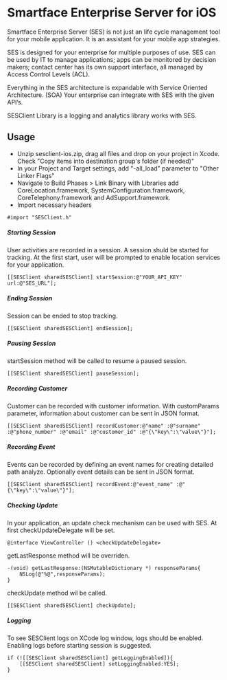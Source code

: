 # Smartface Enterprise Server for iOS

Smartface Enterprise Server (SES) is not just an life cycle management tool for your mobile application. It is an assistant for your mobile app strategies.

SES is designed for your enterprise for multiple purposes of use. SES can be used by IT to manage applications; apps can be monitored by decision makers; contact center has its own support interface, all managed by Access Control Levels (ACL).

Everything in the SES architecture is expandable with Service Oriented Architecture. (SOA) Your enterprise can integrate with SES with the given API’s.

SESClient Library is a logging and analytics library works with SES.

## Usage


- Unzip sesclient-ios.zip, drag all files and drop on your project in Xcode. Check "Copy items into destination group's folder (if needed)"
- In your Project and Target settings, add "-all_load" parameter to "Other Linker Flags"
- Navigate to Build Phases > Link Binary with Libraries add CoreLocation.framework, SystemConfiguration.framework, CoreTelephony.framework and AdSupport.framework.
- Import necessary headers

```objc
#import "SESClient.h"
```

##### Starting Session
User activities are recorded in a session. A session shuld be started for tracking.
At the first start, user will be prompted to enable location services for your application.
```objc
[[SESClient sharedSESClient] startSession:@"YOUR_API_KEY" url:@"SES_URL"];
```

##### Ending Session 
Session can be ended to stop tracking.
```objc
[[SESClient sharedSESClient] endSession];
```

##### Pausing Session
startSession method will be called to resume a paused session.
```objc
[[SESClient sharedSESClient] pauseSession];
```

##### Recording Customer
Customer can be recorded with customer information. With customParams parameter, information about customer can be sent in JSON format.
```objc
[[SESClient sharedSESClient] recordCustomer:@"name" :@"surname" :@"phone_number" :@"email" :@"customer_id" :@"{\"key\":\"value\"}"];
```

##### Recording Event
Events can be recorded by defining an event names for creating detailed path analyze. Optionally event details can be sent in JSON format.
```objc
[[SESClient sharedSESClient] recordEvent:@"event_name" :@"{\"key\":\"value\"}"];
```

##### Checking Update
In your application, an update check mechanism can be used with SES.
At first checkUpdateDelegate will be set.
```objc
@interface ViewController () <checkUpdateDelegate>
```
getLastResponse method will be overriden.
```objc
-(void) getLastResponse:(NSMutableDictionary *) responseParams{
    NSLog(@"%@",responseParams);
}
```
checkUpdate method wil be called.
```objc
[[SESClient sharedSESClient] checkUpdate];
```

##### Logging
To see SESClient logs on XCode log window, logs should be enabled. Enabling logs before starting session is suggested.
```objc
if (![[SESClient sharedSESClient] getLoggingEnabled]){
    [[SESClient sharedSESClient] setLoggingEnabled:YES];
}

```
